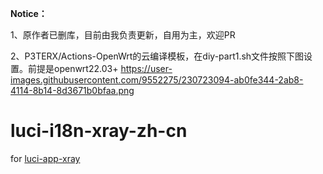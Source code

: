 **Notice：**

1、原作者已删库，目前由我负责更新，自用为主，欢迎PR

2、P3TERX/Actions-OpenWrt的云编译模板，在diy-part1.sh文件按照下图设置。前提是openwrt22.03+
https://user-images.githubusercontent.com/9552275/230723094-ab0fe344-2ab8-4114-8b14-8d3671b0bfaa.png
# luci-i18n-xray-zh-cn
for [luci-app-xray](https://github.com/yichya/luci-app-xray/tree/versplit)
